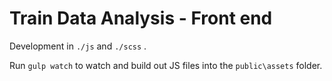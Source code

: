 # Train Data Analysis - Front end

Development in ```./js``` and ```./scss``` .

Run ```gulp watch``` to watch and build out JS files into the ```public\assets``` folder.

